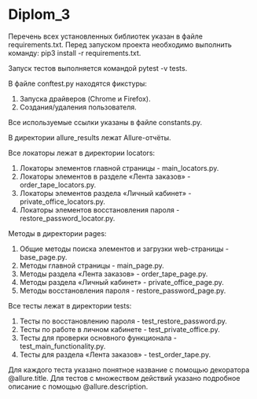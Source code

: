 # Diplom_3

Перечень всех установленных библиотек указан в файле requirements.txt. 
Перед запуском проекта необходимо выполнить команду: pip3 install -r requirements.txt.

Запуск тестов выполняется командой pytest -v tests.

В файле conftest.py находятся фикстуры: 
1. Запуска драйверов (Chrome и Firefox).
2. Создания/удаления пользователя.

Все используемые ссылки указаны в файле constants.py.

В директории allure_results лежат Allure-отчёты.

Все локаторы лежат в директории locators:
1. Локаторы элементов главной страницы - main_locators.py.
2. Локаторы элементов в разделе «Лента заказов» - order_tape_locators.py.
3. Локаторы элементов раздела «Личный кабинет» - private_office_locators.py.
4. Локаторы элементов восстановления пароля - restore_password_locator.py.

Методы в директории pages:
1. Общие методы поиска элементов и загрузки web-страницы - base_page.py.
2. Методы главной страницы - main_page.py.
3. Методы раздела «Лента заказов» - order_tape_page.py.
4. Методы раздела «Личный кабинет» - private_office_page.py.
5. Методы восстановления пароля - restore_password_page.py.

Все тесты лежат в директории tests:
1. Тесты по восстановлению пароля - test_restore_password.py.
2. Тесты по работе в личном кабинете - test_private_office.py.
3. Тесты для проверки основного функционала - test_main_functionality.py.
4. Тесты для раздела «Лента заказов» - test_order_tape.py.

Для каждого теста указано понятное название с помощью декоратора @allure.title.
Для тестов с множеством действий указано подробное описание с помощью @allure.description.
